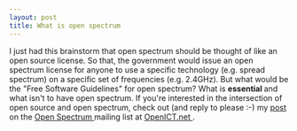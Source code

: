 ```yaml
---
layout: post
title: What is open spectrum 
---
```



I just had this brainstorm that open spectrum should be thought of like an open source license. So that, the government would issue an open spectrum license for anyone to use a specific technology (e.g. spread spectrum) on a specific set of frequencies (e.g. 2.4GHz). But what would be the "Free Software Guidelines" for open spectrum? What is <strong>essential </strong>and what isn't to have open spectrum. If you're interested in the intersection of open source and open spectrum, check out (and reply to please :-) my <a href="http://openict.net/pipermail/openspectrum/2003-November/000080.html">post </a>on the <a href="http://openict.net/projects/openspectrum/">Open Spectrum </a>mailing list at <a href="http://openict.net/">OpenICT.net </a>.
